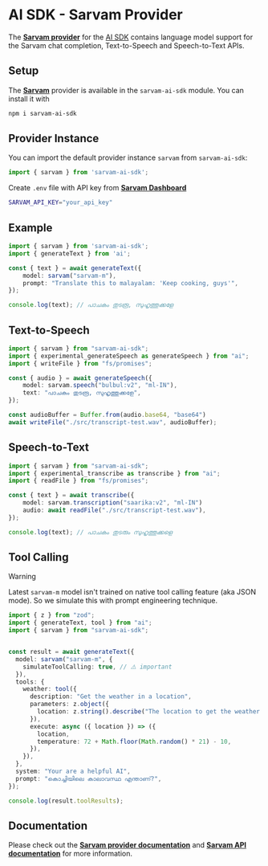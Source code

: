 # AI SDK - Sarvam Provider

The **[Sarvam provider](https://ai-sdk.dev/providers/ai-sdk-providers/sarvam)** for the [AI SDK](https://ai-sdk.dev/docs)
contains language model support for the Sarvam chat completion, Text-to-Speech and Speech-to-Text APIs.

## Setup

The **[Sarvam](http://sarvam.ai)** provider is available in the `sarvam-ai-sdk` module. You can install it with

```bash
npm i sarvam-ai-sdk
```

## Provider Instance

You can import the default provider instance `sarvam` from `sarvam-ai-sdk`:

```ts
import { sarvam } from 'sarvam-ai-sdk';
```

Create `.env` file with API key from **[Sarvam Dashboard](https://dashboard.sarvam.ai/)**
```bash
SARVAM_API_KEY="your_api_key"
```

## Example

```ts
import { sarvam } from 'sarvam-ai-sdk';
import { generateText } from 'ai';

const { text } = await generateText({
    model: sarvam("sarvam-m"),
    prompt: "Translate this to malayalam: 'Keep cooking, guys'",
});

console.log(text); // പാചകം തുടരൂ, സുഹൃത്തുക്കളേ
```

## Text-to-Speech

```ts
import { sarvam } from "sarvam-ai-sdk";
import { experimental_generateSpeech as generateSpeech } from "ai";
import { writeFile } from "fs/promises";

const { audio } = await generateSpeech({
    model: sarvam.speech("bulbul:v2", "ml-IN"),
    text: "പാചകം തുടരൂ, സുഹൃത്തുക്കളേ",
});

const audioBuffer = Buffer.from(audio.base64, "base64")
await writeFile("./src/transcript-test.wav", audioBuffer);
```

## Speech-to-Text

```ts
import { sarvam } from "sarvam-ai-sdk";
import { experimental_transcribe as transcribe } from "ai";
import { readFile } from "fs/promises";

const { text } = await transcribe({
    model: sarvam.transcription("saarika:v2", "ml-IN")
    audio: await readFile("./src/transcript-test.wav"),
});

console.log(text); // പാചകം തുടരും സുഹൃത്തുക്കളെ
```

## Tool Calling

> [!WARNING]
> Latest `sarvam-m` model isn't trained on native tool calling feature (aka JSON mode). So we simulate this with prompt engineering technique.

```ts
import { z } from "zod";
import { generateText, tool } from "ai";
import { sarvam } from "sarvam-ai-sdk";


const result = await generateText({
  model: sarvam("sarvam-m", {
    simulateToolCalling: true, // ⚠️ important
  }),
  tools: {
    weather: tool({
      description: "Get the weather in a location",
      parameters: z.object({
        location: z.string().describe("The location to get the weather for"),
      }),
      execute: async ({ location }) => ({
        location,
        temperature: 72 + Math.floor(Math.random() * 21) - 10,
      }),
    }),
  },
  system: "Your are a helpful AI",
  prompt: "കൊച്ചിയിലെ കാലാവസ്ഥ എന്താണ്?",
});

console.log(result.toolResults);
```

## Documentation

Please check out the **[Sarvam provider documentation](https://ai-sdk.dev/providers/ai-sdk-providers/sarvam)** and **[Sarvam API documentation](https://docs.sarvam.ai)** for more information.
